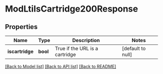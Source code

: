 # ModLtiIsCartridge200Response

## Properties

Name | Type | Description | Notes
------------ | ------------- | ------------- | -------------
**iscartridge** | **bool** | True if the URL is a cartridge | [default to null]

[[Back to Model list]](../README.md#documentation-for-models) [[Back to API list]](../README.md#documentation-for-api-endpoints) [[Back to README]](../README.md)


